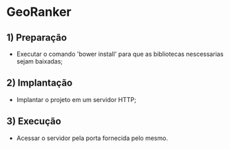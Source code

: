 # GeoRanker

##	1) Preparação	##

* Executar o comando 'bower install' para que as bibliotecas nescessarias sejam baixadas;

##	2) Implantação	##

* Implantar o projeto em um servidor HTTP;

##	3) Execução	##

* Acessar o servidor pela porta fornecida pelo mesmo.